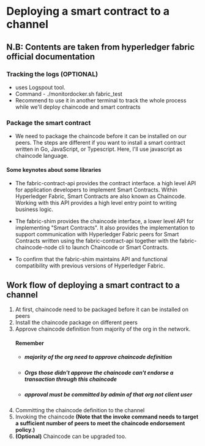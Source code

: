 # Deploying a smart contract to a channel

<h2>N.B: Contents are taken from hyperledger fabric official documentation</h2>

### Tracking the logs (OPTIONAL)

- uses Logspout tool.
- Command - ./monitordocker.sh fabric_test
- Recommend to use it in another terminal to track the whole process while we'll deploy chaincode and smart contracts

### Package the smart contract

- We need to package the chaincode before it can be installed on our peers. The steps are different if you want to install a smart contract written in Go, JavaScript, or Typescript. Here, I'll use javascript as chaincode language.

#### Some keynotes about some libraries

- The fabric-contract-api provides the contract interface. a high level API for application developers to implement Smart Contracts. Within Hyperledger Fabric, Smart Contracts are also known as Chaincode. Working with this API provides a high level entry point to writing business logic.

- The fabric-shim provides the chaincode interface, a lower level API for implementing "Smart Contracts". It also provides the implementation to support communication with Hyperledger Fabric peers for Smart Contracts written using the fabric-contract-api together with the fabric-chaincode-node cli to launch Chaincode or Smart Contracts.

- To confirm that the fabric-shim maintains API and functional compatibility with previous versions of Hyperledger Fabric.

## Work flow of deploying a smart contract to a channel

<ol>

<li>At first, chaincode need to be packaged before it can be installed on peers</li>

<li>Install the chaincode package on different peers</li>

<li>Approve chaincode definition from majority of the org in the network.

<h4>Remember</h4>

- <h5>majority of the org need to approve chaincode definition</h5>

- <h5>Orgs those didn't approve the chaincode can't endorse a transaction through this chaincode</h5>

- <h5>approval must be committed by admin of that org not client user</h5>
  </li>

<li>Committing the chaincode definition to the channel</li>

<li>Invoking the chaincode <b>(Note that the invoke command needs to target a sufficient number of peers to meet the chaincode endorsement policy.)</b></li>

<li><b>(Optional)</b> Chaincode can be upgraded too.</li>

</ol>
